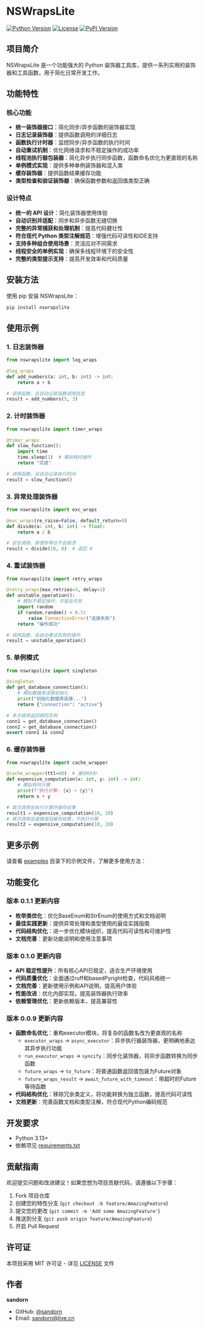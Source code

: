# NSWrapsLite

[![Python Version](https://img.shields.io/badge/python-3.13+-blue.svg)](https://www.python.org/downloads/)
[![License](https://img.shields.io/badge/license-MIT-green.svg)](https://opensource.org/licenses/MIT)
[![PyPI Version](https://badge.fury.io/py/nswrapslite.svg)](https://pypi.org/project/nswrapslite/)

## 项目简介

NSWrapsLite 是一个功能强大的 Python 装饰器工具库，提供一系列实用的装饰器和工具函数，用于简化日常开发工作。

## 功能特性

### 核心功能
- **统一装饰器接口**：简化同步/异步函数的装饰器实现
- **日志记录装饰器**：提供函数调用的详细日志
- **函数执行计时器**：监控同步/异步函数的执行时间
- **自动重试机制**：优化网络请求和不稳定操作的成功率
- **线程池执行器包装器**：简化异步执行同步函数，函数命名优化为更直观的名称
- **单例模式实现**：提供多种单例装饰器和混入类
- **缓存装饰器**：提供函数结果缓存功能
- **类型检查和验证装饰器**：确保函数参数和返回值类型正确

### 设计特点
- **统一的 API 设计**：简化装饰器使用体验
- **自动识别并适配**：同步和异步函数无缝切换
- **完整的异常捕获和处理机制**：提高代码健壮性
- **符合现代 Python 类型注解规范**：增强代码可读性和IDE支持
- **支持多种组合使用场景**：灵活应对不同需求
- **线程安全的单例实现**：确保多线程环境下的安全性
- **完整的类型提示支持**：提高开发效率和代码质量

## 安装方法

使用 pip 安装 NSWrapsLite：

```bash
pip install nswrapslite
```

## 使用示例

### 1. 日志装饰器

```python
from nswrapslite import log_wraps

@log_wraps
def add_numbers(a: int, b: int) -> int:
    return a + b

# 调用函数，会自动记录函数调用信息
result = add_numbers(5, 3)
```

### 2. 计时装饰器

```python
from nswrapslite import timer_wraps

@timer_wraps
def slow_function():
    import time
    time.sleep(1)  # 模拟耗时操作
    return "完成"

# 调用函数，会自动记录执行时间
result = slow_function()
```

### 3. 异常处理装饰器

```python
from nswrapslite import exc_wraps

@exc_wraps(re_raise=False, default_return=0)
def divide(a: int, b: int) -> float:
    return a / b

# 安全调用，即使除零也不会崩溃
result = divide(10, 0)  # 返回 0
```

### 4. 重试装饰器

```python
from nswrapslite import retry_wraps

@retry_wraps(max_retries=3, delay=1)
def unstable_operation():
    # 模拟不稳定操作，可能会失败
    import random
    if random.random() < 0.7:
        raise ConnectionError("连接失败")
    return "操作成功"

# 调用函数，会自动重试失败的操作
result = unstable_operation()
```

### 5. 单例模式

```python
from nswrapslite import singleton

@singleton
def get_database_connection():
    # 模拟数据库连接初始化
    print("初始化数据库连接...")
    return {"connection": "active"}

# 多次调用返回相同实例
conn1 = get_database_connection()
conn2 = get_database_connection()
assert conn1 is conn2
```

### 6. 缓存装饰器

```python
from nswrapslite import cache_wrapper

@cache_wrapper(ttl=60)  # 缓存60秒
def expensive_computation(x: int, y: int) -> int:
    # 模拟耗时计算
    print(f"执行计算: {x} + {y}")
    return x + y

# 首次调用会执行计算并缓存结果
result1 = expensive_computation(10, 20)
# 再次调用会直接返回缓存结果，不执行计算
result2 = expensive_computation(10, 20)
```

## 更多示例

请查看 [examples](examples/) 目录下的示例文件，了解更多使用方法：

## 功能变化

### 版本 0.1.1 更新内容
- **枚举类优化**：优化BaseEnum和StrEnum的使用方式和文档说明
- **最佳实践更新**：提供异常处理和类型使用的最佳实践指南
- **代码结构优化**：进一步优化模块组织，提高代码可读性和可维护性
- **文档完善**：更新功能说明和使用注意事项

### 版本 0.1.0 更新内容
- **API 稳定性提升**：所有核心API已稳定，适合生产环境使用
- **代码质量优化**：全面通过ruff和basedPyright检查，代码风格统一
- **文档完善**：更新使用示例和API说明，提高用户体验
- **性能改进**：优化内部实现，提高装饰器执行效率
- **依赖管理优化**：更新依赖版本，提高兼容性

### 版本 0.0.9 更新内容
- **函数命名优化**：重构executor模块，将复杂的函数名改为更直观的名称
  - `executor_wraps` → `async_executor`：异步执行器装饰器，更明确地表达其异步执行功能
  - `run_executor_wraps` → `syncify`：同步化装饰器，将异步函数转换为同步函数
  - `future_wraps` → `to_future`：将普通函数返回值包装为Future对象
  - `future_wraps_result` → `await_future_with_timeout`：带超时的Future等待函数
- **代码结构优化**：移除冗余类定义，将功能转换为独立函数，提高代码可读性
- **文档更新**：完善函数文档和类型注解，符合现代Python编码规范

## 开发要求

- Python 3.13+
- 依赖项见 [requirements.txt](requirements.txt)

## 贡献指南

欢迎提交问题和改进建议！如果您想为项目贡献代码，请遵循以下步骤：

1. Fork 项目仓库
2. 创建您的特性分支 (`git checkout -b feature/AmazingFeature`)
3. 提交您的更改 (`git commit -m 'Add some AmazingFeature'`)
4. 推送到分支 (`git push origin feature/AmazingFeature`)
5. 开启 Pull Request

## 许可证

本项目采用 MIT 许可证 - 详见 [LICENSE](LICENSE) 文件

## 作者

**sandorn**
- GitHub: [@sandorn](https://github.com/sandorn)
- Email: sandorn@live.cn